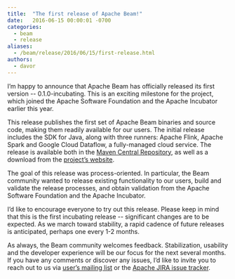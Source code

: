 ```yaml
---
title:  "The first release of Apache Beam!"
date:   2016-06-15 00:00:01 -0700
categories: 
  - beam 
  - release
aliases:
  - /beam/release/2016/06/15/first-release.html
authors:
  - davor
---
```

<!--
Licensed under the Apache License, Version 2.0 (the "License");
you may not use this file except in compliance with the License.
You may obtain a copy of the License at

http://www.apache.org/licenses/LICENSE-2.0

Unless required by applicable law or agreed to in writing, software
distributed under the License is distributed on an "AS IS" BASIS,
WITHOUT WARRANTIES OR CONDITIONS OF ANY KIND, either express or implied.
See the License for the specific language governing permissions and
limitations under the License.
-->

I’m happy to announce that Apache Beam has officially released its first
version -- 0.1.0-incubating. This is an exciting milestone for the project,
which joined the Apache Software Foundation and the Apache Incubator earlier
this year.

<!--more-->

This release publishes the first set of Apache Beam binaries and source code,
making them readily available for our users. The initial release includes the
SDK for Java, along with three runners: Apache Flink, Apache Spark and Google
Cloud Dataflow, a fully-managed cloud service. The release is available both
in the [Maven Central Repository](https://search.maven.org/#search%7Cga%7C1%7Cg%3A%22org.apache.beam%22),
as well as a download from the [project’s website](/get-started/downloads/).

The goal of this release was process-oriented. In particular, the Beam
community wanted to release existing functionality to our users, build and
validate the release processes, and obtain validation from the Apache Software
Foundation and the Apache Incubator.

I’d like to encourage everyone to try out this release. Please keep in mind
that this is the first incubating release -- significant changes are to be
expected. As we march toward stability, a rapid cadence of future releases is
anticipated, perhaps one every 1-2 months.

As always, the Beam community welcomes feedback. Stabilization, usability and
the developer experience will be our focus for the next several months. If you
have any comments or discover any issues, I’d like to invite you to reach out
to us via [user’s mailing list](/get-started/support/) or the
[Apache JIRA issue tracker](https://issues.apache.org/jira/browse/BEAM/).
